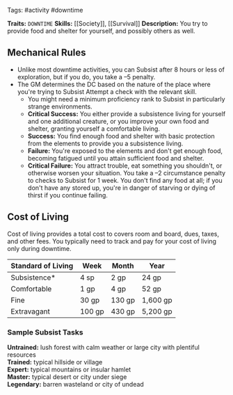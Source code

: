 Tags: #activity #downtime

**Traits:** `DOWNTIME`
**Skills:** [[Society]], [[Survival]]
**Description:** You try to provide food and shelter for yourself, and possibly others as well.
## Mechanical Rules

- Unlike most downtime activities, you can Subsist after 8 hours or less of exploration, but if you do, you take a –5 penalty. 
- The GM determines the DC based on the nature of the place where you're trying to Subsist Attempt a check with the relevant skill.
	- You might need a minimum proficiency rank to Subsist in particularly strange environments.
	-  **Critical Success:** You either provide a subsistence living for yourself and one additional creature, or you improve your own food and shelter, granting yourself a comfortable living.  
	- **Success:** You find enough food and shelter with basic protection from the elements to provide you a subsistence living.  
	- **Failure:** You're exposed to the elements and don't get enough food, becoming fatigued until you attain sufficient food and shelter.  
	- **Critical Failure:** You attract trouble, eat something you shouldn't, or otherwise worsen your situation. You take a –2 circumstance penalty to checks to Subsist for 1 week. You don't find any food at all; if you don't have any stored up, you're in danger of starving or dying of thirst if you continue failing.


## Cost of Living

Cost of living provides a total cost to covers room and board, dues, taxes, and other fees. You typically need to track and pay for your cost of living only during downtime.

|**Standard of Living**|**Week**|**Month**|**Year**|
|---|---|---|---|
|Subsistence*|4 sp|2 gp|24 gp|
|Comfortable|1 gp|4 gp|52 gp|
|Fine|30 gp|130 gp|1,600 gp|
|Extravagant|100 gp|430 gp|5,200 gp|

### Sample Subsist Tasks

**Untrained:** lush forest with calm weather or large city with plentiful resources  
**Trained:** typical hillside or village  
**Expert:** typical mountains or insular hamlet  
**Master:** typical desert or city under siege  
**Legendary:** barren wasteland or city of undead